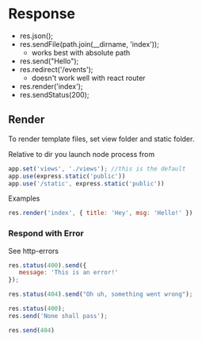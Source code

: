 # Response

- res.json();
- res.sendFile(path.join(__dirname, 'index')); 
  - works best with absolute path
- res.send("Hello");
- res.redirect('/events'); 
  - doesn't work well with react router
- res.render('index');
- res.sendStatus(200);

## Render

To render template files, set view folder and static folder.

Relative to dir you launch node process from

```js
app.set('views', './views'); //this is the default 
app.use(express.static('public'))
app.use('/static', express.static('public'))
```

Examples

```javascript
res.render('index', { title: 'Hey', msg: 'Hello!' })
```

### Respond with Error

See http-errors

```js
res.status(400).send({
   message: 'This is an error!'
});

res.status(404).send("Oh uh, something went wrong");

res.status(400);
res.send('None shall pass');

res.send(404)
```